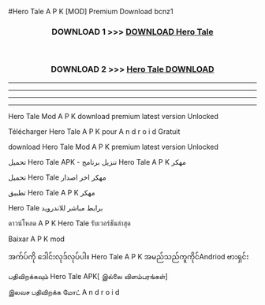 #Hero Tale  A P K [MOD] Premium Download bcnz1



<div align="center">

<h3>DOWNLOAD 1 >>> <a href="https://teeasianyam.web.app?sq=Hero Tale ">DOWNLOAD Hero Tale  </a></h3><br>

<h3>DOWNLOAD 2 >>> <a href="https://teeasianyam.web.app?sq=Hero Tale  ">Hero Tale   DOWNLOAD </a></h3>

</div>


----------------------------------------------------------

----------------------------------------------------------

----------------------------------------------------------

----------------------------------------------------------


Hero Tale   Mod A P K download premium latest version Unlocked

Télécharger Hero Tale   A P K pour A n d r o i d Gratuit

download Hero Tale   Mod A P K premium latest version Unlocked

تحميل Hero Tale   APK - تنزيل برنامج Hero Tale   A P K مهكر

تحميل Hero Tale   مهكر اخر اصدار

تطبيق Hero Tale   A P K مهكر

Hero Tale   برابط مباشر للاندرويد

ดาวน์โหลด A P K Hero Tale   รับเวอร์ชันล่าสุด

Baixar A P K mod

အက်ပ်ကို ဒေါင်းလုဒ်လုပ်ပါ။ Hero Tale   A P K အမည်သည်ကူကိုင်Andriod ဗားရှင်း

பதிவிறக்கவும் Hero Tale   APK[ இல்லை விளம்பரங்கள்] 
 
இலவச பதிவிறக்க மோட் A n d r o i d



